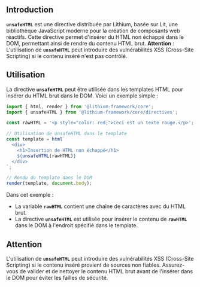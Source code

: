 ## **Introduction**

**`unsafeHTML`** est une directive distribuée par Lithium, basée sur Lit, une bibliothèque JavaScript moderne pour la création de composants web réactifs. Cette directive permet d'insérer du HTML non échappé dans le DOM, permettant ainsi de rendre du contenu HTML brut. **Attention** : L'utilisation de **`unsafeHTML`** peut introduire des vulnérabilités XSS (Cross-Site Scripting) si le contenu inséré n'est pas contrôlé.

## **Utilisation**

La directive **`unsafeHTML`** peut être utilisée dans les templates HTML pour insérer du HTML brut dans le DOM. Voici un exemple simple :

```typescript
import { html, render } from '@lithium-framework/core';
import { unsafeHTML } from '@lithium-framework/core/directives';

const rawHTML = '<p style="color: red;">Ceci est un texte rouge.</p>';

// Utilisation de unsafeHTML dans le template
const template = html`
  <div>
    <h1>Insertion de HTML non échappé</h1>
    ${unsafeHTML(rawHTML)}
  </div>
`;

// Rendu du template dans le DOM
render(template, document.body);
```

Dans cet exemple :

- La variable **`rawHTML`** contient une chaîne de caractères avec du HTML brut.
- La directive **`unsafeHTML`** est utilisée pour insérer le contenu de **`rawHTML`** dans le DOM à l'endroit spécifié dans le template.

## **Attention**

L'utilisation de **`unsafeHTML`** peut introduire des vulnérabilités XSS (Cross-Site Scripting) si le contenu inséré provient de sources non fiables. Assurez-vous de valider et de nettoyer le contenu HTML brut avant de l'insérer dans le DOM pour éviter les failles de sécurité.
